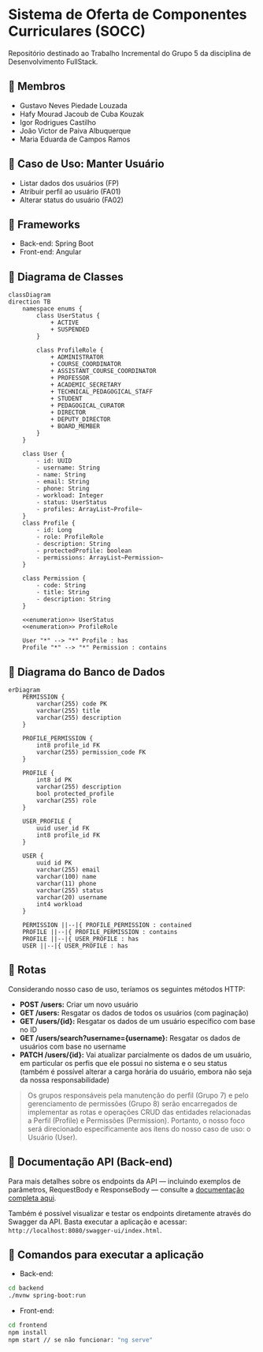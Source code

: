 # Sistema de Oferta de Componentes Curriculares (SOCC)

Repositório destinado ao Trabalho Incremental do Grupo 5 da disciplina de Desenvolvimento FullStack.

## 📌 Membros
* Gustavo Neves Piedade Louzada
* Hafy Mourad Jacoub de Cuba Kouzak
* Igor Rodrigues Castilho
* João Victor de Paiva Albuquerque
* Maria Eduarda de Campos Ramos

## 📌 Caso de Uso: Manter Usuário
* Listar dados dos usuários (FP)
* Atribuir perfil ao usuário (FA01)
* Alterar status do usuário (FA02)

## 📌 Frameworks
* Back-end: Spring Boot
* Front-end: Angular

## 📌 Diagrama de Classes

```mermaid
classDiagram
direction TB
	namespace enums {
        class UserStatus {
            + ACTIVE
            + SUSPENDED
        }

        class ProfileRole {
            + ADMINISTRATOR
            + COURSE_COORDINATOR
            + ASSISTANT_COURSE_COORDINATOR
            + PROFESSOR
            + ACADEMIC_SECRETARY
            + TECHNICAL_PEDAGOGICAL_STAFF
            + STUDENT
            + PEDAGOGICAL_CURATOR
            + DIRECTOR
            + DEPUTY_DIRECTOR
            + BOARD_MEMBER
        }
	}

    class User {
	    - id: UUID
	    - username: String
	    - name: String
	    - email: String
	    - phone: String
	    - workload: Integer
	    - status: UserStatus
	    - profiles: ArrayList~Profile~
    }
    class Profile {
	    - id: Long
	    - role: ProfileRole
	    - description: String
	    - protectedProfile: boolean
	    - permissions: ArrayList~Permission~
    }
    
    class Permission {
        - code: String
        - title: String
        - description: String
    }
    
	<<enumeration>> UserStatus
	<<enumeration>> ProfileRole

    User "*" --> "*" Profile : has
    Profile "*" --> "*" Permission : contains
```

## 📌 Diagrama do Banco de Dados
```mermaid
erDiagram
    PERMISSION {
        varchar(255) code PK
        varchar(255) title
        varchar(255) description
    }

    PROFILE_PERMISSION {
        int8 profile_id FK
        varchar(255) permission_code FK
    }

    PROFILE {
        int8 id PK
        varchar(255) description
        bool protected_profile
        varchar(255) role
    }

    USER_PROFILE {
        uuid user_id FK
        int8 profile_id FK
    }

    USER {
        uuid id PK
        varchar(255) email
        varchar(100) name
        varchar(11) phone
        varchar(255) status
        varchar(20) username
        int4 workload
    }

    PERMISSION ||--|{ PROFILE_PERMISSION : contained
    PROFILE ||--|{ PROFILE_PERMISSION : contains
    PROFILE ||--|{ USER_PROFILE : has
    USER ||--|{ USER_PROFILE : has
```

## 📌 Rotas
Considerando nosso caso de uso, teríamos os seguintes métodos HTTP:
* **POST /users:** Criar um novo usuário
* **GET /users:** Resgatar os dados de todos os usuários (com paginação)
* **GET /users/{id}:** Resgatar os dados de um usuário específico com base no ID
* **GET /users/search?username={username}:** Resgatar os dados de usuários com base no username
* **PATCH /users/{id}:** Vai atualizar parcialmente os dados de um usuário, em particular os perfis que ele possui no sistema e o seu status (também é possível alterar a carga horária do usuário, embora não seja da nossa responsabilidade)

> Os grupos responsáveis pela manutenção do perfil (Grupo 7) e pelo gerenciamento de permissões (Grupo 8) serão encarregados de implementar as rotas e operações CRUD das entidades relacionadas a Perfil (Profile) e Permissões (Permission). Portanto, o nosso foco será direcionado especificamente aos itens do nosso caso de uso: o Usuário (User).

## 📌 Documentação API (Back-end)

Para mais detalhes sobre os endpoints da API — incluindo exemplos de parâmetros, RequestBody e ResponseBody — consulte a [documentação completa aqui](https://www.postman.com/ultralight-4892/projeto-final-de-desenvolvimento-fullstack/overview). 

Também é possível visualizar e testar os endpoints diretamente através do Swagger da API. Basta executar a aplicação e acessar: ```http://localhost:8080/swagger-ui/index.html```.

## 📌 Comandos para executar a aplicação 

* Back-end:

```bash
cd backend
./mvnw spring-boot:run
```

* Front-end:

```bash
cd frontend
npm install
npm start // se não funcionar: "ng serve"
```
